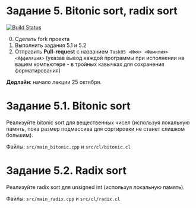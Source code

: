 # Задание 5. Bitonic sort, radix sort

[![Build Status](https://github.com/GPGPUCourse/GPGPUTasks2021/actions/workflows/cmake.yml/badge.svg?branch=task05&event=push)](https://github.com/GPGPUCourse/GPGPUTasks2021/actions/workflows/cmake.yml)

0. Сделать fork проекта
1. Выполнить задания 5.1 и 5.2
2. Отправить **Pull-request** с названием ```Task05 <Имя> <Фамилия> <Аффиляция>``` (указав вывод каждой программы при исполнении на вашем компьютере - в тройных кавычках для сохранения форматирования)

**Дедлайн**: начало лекции 25 октября.

Задание 5.1. Bitonic sort
=========

Реализуйте bitonic sort для вещественных чисел (используя локальную память, пока размер подмассива для сортировки не станет слишком большим).

Файлы: ```src/main_bitonic.cpp``` и ```src/cl/bitonic.cl```

Задание 5.2. Radix sort
=========

Реализуйте radix sort для unsigned int (используя локальную память).

Файлы: ```src/main_radix.cpp``` и ```src/cl/radix.cl```
